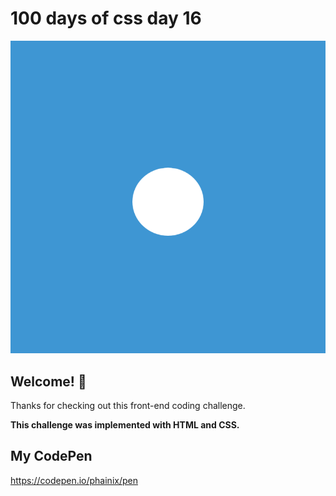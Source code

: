 # 100 days of css day 16

![Header/intro section ](../design/Blobby.png)

## Welcome! 👋 

Thanks for checking out this front-end coding challenge. 

**This challenge was implemented with HTML and CSS.**

## My CodePen
https://codepen.io/phainix/pen
